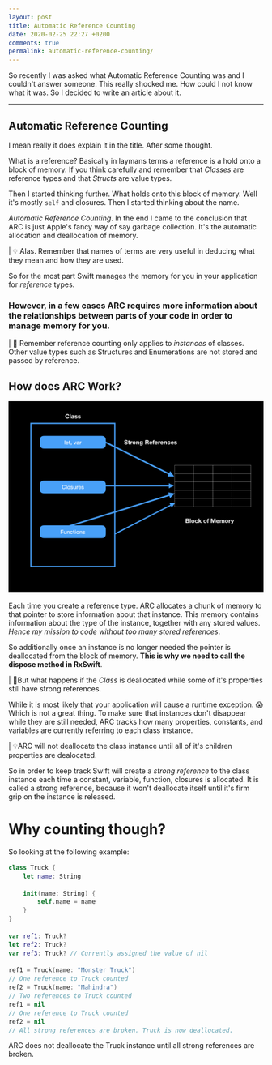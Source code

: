 ```yaml
---
layout: post
title: Automatic Reference Counting
date: 2020-02-25 22:27 +0200
comments: true
permalink: automatic-reference-counting/
---
```


So recently I was asked what Automatic Reference Counting was and I couldn't answer someone. This really shocked me. How could I not know what it was. So I decided to write an article about it.

---

## Automatic Reference Counting

I mean really it does explain it in the title. After some thought.

What is a reference? Basically in laymans terms a reference is a hold onto a block of memory. If you think carefully and remember that _Classes_ are reference types and that _Structs_ are value types.

Then I started thinking further. What holds onto this block of memory. Well it's mostly `self` and closures. Then I started thinking about the name.

_Automatic Reference Counting_. In the end I came to the conclusion that ARC is just Apple's fancy way of say garbage collection. It's the automatic allocation and deallocation of memory.

| 💡 Alas. Remember that names of terms are very useful in deducing what they mean and how they are used.

So for the most part Swift manages the memory for you in your application for _reference_ types.

### However, in a few cases ARC requires more information about the relationships between parts of your code in order to manage memory for you.

| 🚨 Remember reference counting only applies to _instances_ of classes. Other value types such as Structures and Enumerations are not stored and passed by reference.

## How does ARC Work?

![Automatic Reference Counting](/assets/images/ARC/ARC.001.png)

Each time you create a reference type. ARC allocates a chunk of memory to that pointer to store information about that instance. This memory contains information about the type of the instance, together with any stored values. _Hence my mission to code without too many stored references_.

So additionally once an instance is no longer needed the pointer is deallocated from the block of memory. __This is why we need to call the dispose method in RxSwift__.

| 🚨But what happens if the _Class_ is deallocated while some of it's properties still have strong references.

While it is most likely that your application will cause a runtime exception. 😱 Which is not a great thing. To make sure that instances don't disappear while they are still needed, ARC tracks how many properties, constants, and variables are currently referring to each class instance. 

| 💡ARC will not deallocate the class instance until all of it's children properties are dealocated.

So in order to keep track Swift will create a _strong reference_ to the class instance each time a constant, variable, function, closures is allocated. It is called a strong reference, because it won't deallocate itself until it's firm grip on the instance is released.


# Why counting though?

So looking at the following example:

```swift
class Truck {
	let name: String

	init(name: String) {
		self.name = name
	}
}

var ref1: Truck?
let ref2: Truck?
var ref3: Truck? // Currently assigned the value of nil

ref1 = Truck(name: "Monster Truck")
// One reference to Truck counted
ref2 = Truck(name: "Mahindra")
// Two references to Truck counted
ref1 = nil
// One reference to Truck counted
ref2 = nil
// All strong references are broken. Truck is now deallocated.
```

ARC does not deallocate the Truck instance until all strong references are broken.


